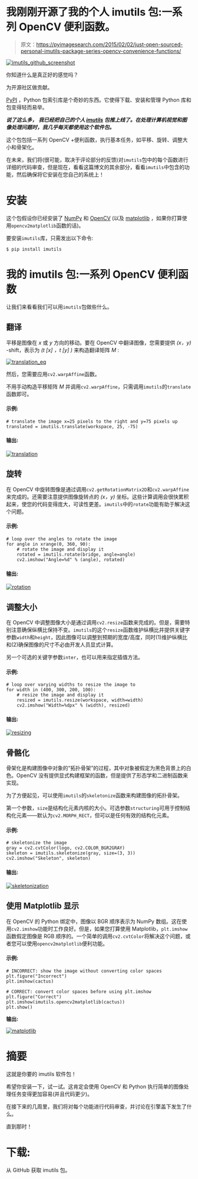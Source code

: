# 我刚刚开源了我的个人 imutils 包:一系列 OpenCV 便利函数。

> 原文：<https://pyimagesearch.com/2015/02/02/just-open-sourced-personal-imutils-package-series-opencv-convenience-functions/>

[![imutils_github_screenshot](img/9d6c897799e5edf7f5a7a0432c1f8acf.png)](https://pyimagesearch.com/wp-content/uploads/2015/01/imutils_github_screenshot.jpg)

你知道什么是真正好的感觉吗？

为开源社区做贡献。

[PyPI](https://pypi.python.org/pypi) ，Python 包索引库是个奇妙的东西。它使得下载、安装和管理 Python 库和包变得轻而易举。

***说了这么多，*** ***我已经把自己的个人 [imutils](https://github.com/jrosebr1/imutils) 包推上线了。在处理计算机视觉和图像处理问题时，我几乎每天都使用这个软件包。***

这个包包括一系列 OpenCV +便利函数，执行基本任务，如平移、旋转、调整大小和骨架化。

在未来，我们将(很可能，取决于评论部分的反馈)对`imutils`包中的每个函数进行详细的代码审查，但是现在，看看这篇博文的其余部分，看看`imutils`中包含的功能，然后确保将它安装在您自己的系统上！

# 安装

这个包假设你已经安装了 [NumPy](http://www.numpy.org/) 和 [OpenCV](http://opencv.org) (以及 [matplotlib](http://matplotlib.org/) ，如果你打算使用`opencv2matplotlib`函数的话)。

要安装`imutils`库，只需发出以下命令:

```
$ pip install imutils

```

# 我的 imutils 包:一系列 OpenCV 便利函数

让我们来看看我们可以用`imutils`包做些什么。

## 翻译

平移是图像在 *x* 或 *y* 方向的移动。要在 OpenCV 中翻译图像，您需要提供 *(x，y)* -shift，表示为 *(t [x] ，t [y] )* 来构造翻译矩阵 *M* :

[![translation_eq](img/057b3cae07d48e36fa4d4ff05aecdf96.png)](https://pyimagesearch.com/wp-content/uploads/2015/01/translation_eq.png)

然后，您需要应用`cv2.warpAffine`函数。

不用手动构造平移矩阵 *M* 并调用`cv2.warpAffine`，只需调用`imutils`的`translate`函数即可。

#### 示例:

```
# translate the image x=25 pixels to the right and y=75 pixels up
translated = imutils.translate(workspace, 25, -75)

```

#### 输出:

[![translation](img/0c83ddca7be2ff2cb247c3497b052490.png)](https://pyimagesearch.com/wp-content/uploads/2015/01/translation.png)

## 旋转

在 OpenCV 中旋转图像是通过调用`cv2.getRotationMatrix2D`和`cv2.warpAffine`来完成的。还需要注意提供图像旋转点的 *(x，y)* 坐标。这些计算调用会很快累积起来，使您的代码变得庞大，可读性更差。`imutils`中的`rotate`功能有助于解决这个问题。

#### 示例:

```
# loop over the angles to rotate the image
for angle in xrange(0, 360, 90):
	# rotate the image and display it
	rotated = imutils.rotate(bridge, angle=angle)
	cv2.imshow("Angle=%d" % (angle), rotated)

```

#### 输出:

[![rotation](img/f8fb4f66622a1aa8311727c1b980625a.png)](https://pyimagesearch.com/wp-content/uploads/2015/01/rotation.png)

## 调整大小

在 OpenCV 中调整图像大小是通过调用`cv2.resize`函数来完成的。但是，需要特别注意确保纵横比保持不变。`imutils`的这个`resize`函数维护纵横比并提供关键字参数`width`和`height`，因此图像可以调整到预期的宽度/高度，同时(1)维护纵横比和(2)确保图像的尺寸不必由开发人员显式计算。

另一个可选的关键字参数`inter`，也可以用来指定插值方法。

#### 示例:

```
# loop over varying widths to resize the image to
for width in (400, 300, 200, 100):
	# resize the image and display it
	resized = imutils.resize(workspace, width=width)
	cv2.imshow("Width=%dpx" % (width), resized)

```

#### 输出:

[![resizing](img/e1cde598eb5f7b2fea44b882900c702f.png)](https://pyimagesearch.com/wp-content/uploads/2015/01/resizing.png)

## 骨骼化

骨架化是构建图像中对象的“拓扑骨架”的过程，其中对象被假定为黑色背景上的白色。OpenCV 没有提供显式构建框架的函数，但是提供了形态学和二进制函数来实现。

为了方便起见，可以使用`imutils`的`skeletonize`函数来构建图像的拓扑骨架。

第一个参数，`size`是结构化元素内核的大小。可选参数`structuring`可用于控制结构化元素——默认为`cv2.MORPH_RECT`，但可以是任何有效的结构化元素。

#### 示例:

```
# skeletonize the image
gray = cv2.cvtColor(logo, cv2.COLOR_BGR2GRAY)
skeleton = imutils.skeletonize(gray, size=(3, 3))
cv2.imshow("Skeleton", skeleton)

```

#### 输出:

[![skeletonization](img/dc9c93b4f61e5a6c0d512badbd6b1723.png)](https://pyimagesearch.com/wp-content/uploads/2015/01/skeletonization.png)

## 使用 Matplotlib 显示

在 OpenCV 的 Python 绑定中，图像以 BGR 顺序表示为 NumPy 数组。这在使用`cv2.imshow`功能时工作良好。但是，如果您打算使用 Matplotlib，`plt.imshow`函数假定图像是 RGB 顺序的。一个简单的调用`cv2.cvtColor`将解决这个问题，或者您可以使用`opencv2matplotlib`便利功能。

#### 示例:

```
# INCORRECT: show the image without converting color spaces
plt.figure("Incorrect")
plt.imshow(cactus)

# CORRECT: convert color spaces before using plt.imshow
plt.figure("Correct")
plt.imshow(imutils.opencv2matplotlib(cactus))
plt.show()

```

**输出:**

[![matplotlib](img/bbb95c8af500754c41fbbd00deaebe1a.png)](https://pyimagesearch.com/wp-content/uploads/2015/01/matplotlib.png)

# 摘要

这就是你要的 imutils 软件包！

希望你安装一下，试一试。这肯定会使用 OpenCV 和 Python 执行简单的图像处理任务变得更加容易(并且代码更少)。

在接下来的几周里，我们将对每个功能进行代码审查，并讨论在引擎盖下发生了什么。

直到那时！

# 下载:

从 GitHub 获取 imutils 包。